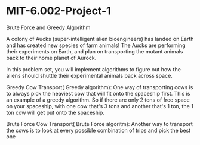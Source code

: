 # MIT-6.002-Project-1
Brute Force and Greedy Algorithm

A colony of Aucks (super-intelligent alien bioengineers) has landed on Earth 
and has created new species of farm animals! The Aucks are performing their experiments on Earth, 
and plan on transporting the mutant animals back to their home planet of Aurock. 

In this problem set, you will implement algorithms to figure out how the aliens should 
shuttle their experimental animals back across space.

Greedy Cow Transport( Greedy algorithm):
One way of transporting cows is to always pick the heaviest cow that will fit onto the spaceship first. 
This is an example of a greedy algorithm. So if there are only 2 tons of free space on your spaceship, 
with one cow that's 3 tons and another that's 1 ton, the 1 ton cow will get put onto the spaceship.

Brute Force Cow Transport( Brute Force algoritm):
Another way to transport the cows is to look at every possible combination of trips and pick the best one
